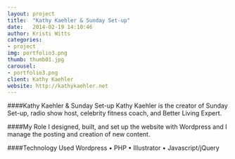 ```yaml
---
layout: project
title:  "Kathy Kaehler & Sunday Set-up"
date:   2014-02-19 14:10:46
author: Kristi Witts
categories:
- project
img: portfolio3.png
thumb: thumb01.jpg
carousel:
- portfolio3.png
client: Kathy Kaehler
website: http://kathykaehler.net
---
```

####Kathy Kaehler & Sunday Set-up
Kathy Kaehler is the creator of Sunday Set-up, radio show host, celebrity fitness coach, and Better Living Expert.

####My Role
I designed, built, and set up the website with Wordpress and I manage the posting and creation of new content.

####Technology Used
Wordpress &bull; PHP &bull; Illustrator &bull; Javascript/jQuery

